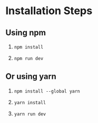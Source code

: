 # Installation Steps



## Using npm



1) ```npm install```


2) ```npm run dev```


## Or using yarn



1) ```npm install --global yarn```

2) ```yarn install```

3) ```yarn run dev```
